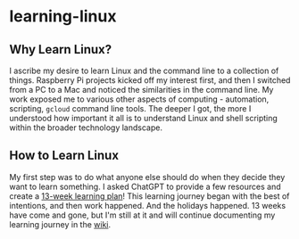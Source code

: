 # learning-linux

## Why Learn Linux?

I ascribe my desire to learn Linux and the command line to a collection of things. Raspberry Pi projects kicked
off my interest first, and then I switched from a PC to a Mac and noticed the similarities in the command line. 
My work exposed me to various other aspects of computing - automation, scripting, `gcloud` command line tools. 
The deeper I got, the more I understood how important it all is to understand Linux and shell scripting within 
the broader technology landscape.

## How to Learn Linux

My first step was to do what anyone else should do when they decide they want to learn something. I asked ChatGPT 
to provide a few resources and create a [13-week learning plan]! This learning journey began with the best of 
intentions, and then work happened. And the holidays happened. 13 weeks have come and gone, but I'm still at it 
and will continue documenting my learning journey in the [wiki].


[13-week learning plan]: https://github.com/benharrisdev81/learning-linux/blob/main/learning-plan.md
[wiki]: https://github.com/benharrisdev81/learning-linux/wiki